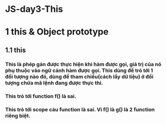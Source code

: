 # JS-day3-This
# 1 this & Object prototype
## 1.1 this
###  This là phép gán được thực hiện khi hàm được gọi, giá trị của nó phụ thuộc vào ngữ cảnh hàm được gọi. This dùng để trỏ tới 1 đối tượng nào đó, dùng để tham chiếu(cách lấy dữ liệu) ở đối tượng chứa mã lệnh đang được thực thi.
### This trỏ tới function f() là sai.
### This trỏ tới scope cảu function là sai. Vì f() là g() là 2 function riêng biệt.
